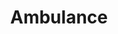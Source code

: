---
layout: credit-info
category: credits
headerstatus: shrunk-header
title: Ambulance
identity: ambulance
credits_weight: 4
image_cover: /assets/img/credits-grid/ambulance.jpg
image_social: /assets/img/credits-grid/opengraph/ambulance.jpg
role: Composer
credit_type: Short Film
imdb: http://www.imdb.com/title/tt5581070
genre: Horror/Thriller
director: Arya Moghaddam
writers: Arya Moghaddam
producers: Arya Moghaddam
synopsis: When accident victims begin to disappear without a trace, the nation's most trusted become the FBI's most wanted.
---